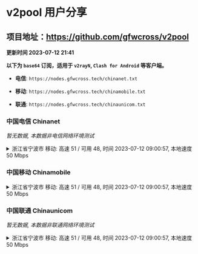 # v2pool 用户分享
## 项目地址：<https://github.com/gfwcross/v2pool>
**更新时间 2023-07-12 21:41**


**以下为 `base64` 订阅，适用于 `v2rayN`, `Clash for Android` 等客户端。**

- **电信**: `https://nodes.gfwcross.tech/chinanet.txt`

- **移动**: `https://nodes.gfwcross.tech/chinamobile.txt`

- **联通**: `https://nodes.gfwcross.tech/chinaunicom.txt`


### 中国电信 Chinanet
<i>暂无数据, 本数据非电信网络环境测试</i>
<details><summary>浙江省宁波市 移动: 高速 51 / 可用 48, 时间 2023-07-12 09:00:57, 本地速度 50 Mbps</summary><p>可用节点订阅：https://transfer.sh/GFIi08sRNR/running.txt<br>高速节点订阅：https://transfer.sh/kgMpDA4bCf/good.txt<br>低延迟节点订阅：https://transfer.sh/y6HRnkXlWM/low_delay.txt</p></details>
<p></p>

### 中国移动 Chinamobile
<details><summary>浙江省宁波市 移动: 高速 51 / 可用 48, 时间 2023-07-12 09:00:57, 本地速度 50 Mbps</summary><p>可用节点订阅：https://transfer.sh/GFIi08sRNR/running.txt<br>高速节点订阅：https://transfer.sh/kgMpDA4bCf/good.txt<br>低延迟节点订阅：https://transfer.sh/y6HRnkXlWM/low_delay.txt</p></details>
<p></p>

### 中国联通 Chinaunicom
<i>暂无数据, 本数据非联通网络环境测试</i>
<details><summary>浙江省宁波市 移动: 高速 51 / 可用 48, 时间 2023-07-12 09:00:57, 本地速度 50 Mbps</summary><p>可用节点订阅：https://transfer.sh/GFIi08sRNR/running.txt<br>高速节点订阅：https://transfer.sh/kgMpDA4bCf/good.txt<br>低延迟节点订阅：https://transfer.sh/y6HRnkXlWM/low_delay.txt</p></details>
<p></p>